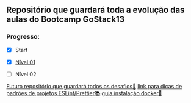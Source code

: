 ## Repositório que guardará toda a evolução das aulas do Bootcamp GoStack13

### Progresso:
- [x] Start
- [x] [Nível 01](https://github.com/savio777/bootcamp-gostack11/tree/nivel-01)
- [ ] Nível 02


[Futuro repositório que guardará todos os desafios📂](https://github.com/savio777/desafios-gostack11)
[link para dicas de padrões de projetos ESLint/Prettier📚](https://www.notion.so/Padr-es-de-projeto-com-ESLint-Prettier-e-EditorConfig-0b57b47a24724c859c0cf226aa0cc3a7)
[guia instalação docker🐳](https://www.notion.so/Instalando-Docker-6290d9994b0b4555a153576a1d97bee2)
